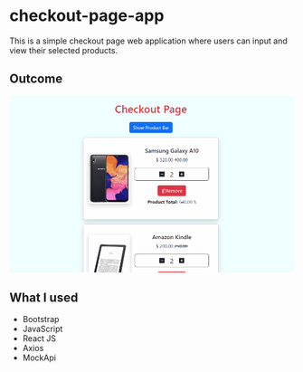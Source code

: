 # checkout-page-app
This is a simple checkout page web application where users can input and view their selected products.

## Outcome
![Project Gif](./src/assets/checkout.gif)

## What I used
- Bootstrap
- JavaScript
- React JS
- Axios
- MockApi
